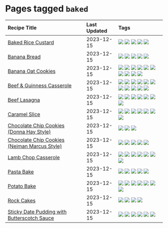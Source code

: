 # Pages tagged `baked`

|Recipe Title|Last Updated|Tags
|:---|:---|:---|
|[Baked Rice Custard](../recipes/bakedricecustard.md)|2023-12-15|[![](https://img.shields.io/badge/tag-baked-f6b493)](../tags/baked.md) [![](https://img.shields.io/badge/tag-dairy-8ce73b)](../tags/dairy.md) [![](https://img.shields.io/badge/tag-dessert-062ab)](../tags/dessert.md) [![](https://img.shields.io/badge/tag-rice-5b6ac0)](../tags/rice.md) [![](https://img.shields.io/badge/tag-vegetarian-3a4f8e)](../tags/vegetarian.md)|
|[Banana Bread](../recipes/bananabread.md)|2023-12-15|[![](https://img.shields.io/badge/tag-baked-f6b493)](../tags/baked.md) [![](https://img.shields.io/badge/tag-dessert-062ab)](../tags/dessert.md) [![](https://img.shields.io/badge/tag-snack-dc62b7)](../tags/snack.md) [![](https://img.shields.io/badge/tag-vegan-acbc2f)](../tags/vegan.md) [![](https://img.shields.io/badge/tag-vegetarian-3a4f8e)](../tags/vegetarian.md)|
|[Banana Oat Cookies](../recipes/bananaoatcookies.md)|2023-12-15|[![](https://img.shields.io/badge/tag-baked-f6b493)](../tags/baked.md) [![](https://img.shields.io/badge/tag-breakfast-94b8ca)](../tags/breakfast.md) [![](https://img.shields.io/badge/tag-chocolate-b7439e)](../tags/chocolate.md) [![](https://img.shields.io/badge/tag-coffee-c6d429)](../tags/coffee.md) [![](https://img.shields.io/badge/tag-dessert-062ab)](../tags/dessert.md) [![](https://img.shields.io/badge/tag-great-3a20e)](../tags/great.md) [![](https://img.shields.io/badge/tag-healthy-d82abc)](../tags/healthy.md) [![](https://img.shields.io/badge/tag-snack-dc62b7)](../tags/snack.md) [![](https://img.shields.io/badge/tag-vegan-acbc2f)](../tags/vegan.md) [![](https://img.shields.io/badge/tag-vegetarian-3a4f8e)](../tags/vegetarian.md)|
|[Beef & Guinness Casserole](../recipes/beefandguinnesscasserole.md)|2023-12-15|[![](https://img.shields.io/badge/tag-amazing-8f457a)](../tags/amazing.md) [![](https://img.shields.io/badge/tag-baked-f6b493)](../tags/baked.md) [![](https://img.shields.io/badge/tag-beef-e5c1d4)](../tags/beef.md) [![](https://img.shields.io/badge/tag-casserole-42963a)](../tags/casserole.md) [![](https://img.shields.io/badge/tag-guinness-f47a18)](../tags/guinness.md) [![](https://img.shields.io/badge/tag-irish-9d5b24)](../tags/irish.md) [![](https://img.shields.io/badge/tag-large_quantity-9acea8)](../tags/large_quantity.md) [![](https://img.shields.io/badge/tag-long_cook_time-99d437)](../tags/long_cook_time.md) [![](https://img.shields.io/badge/tag-long_prep_time-8344b1)](../tags/long_prep_time.md) [![](https://img.shields.io/badge/tag-messy-32f6f2)](../tags/messy.md) [![](https://img.shields.io/badge/tag-tricky-acaf3f)](../tags/tricky.md)|
|[Beef Lasagna](../recipes/beeflasagna.md)|2023-12-15|[![](https://img.shields.io/badge/tag-baked-f6b493)](../tags/baked.md) [![](https://img.shields.io/badge/tag-beef-e5c1d4)](../tags/beef.md) [![](https://img.shields.io/badge/tag-dinner-91514)](../tags/dinner.md) [![](https://img.shields.io/badge/tag-easy-10cdd6)](../tags/easy.md) [![](https://img.shields.io/badge/tag-italian-9fef19)](../tags/italian.md) [![](https://img.shields.io/badge/tag-pasta-427cd)](../tags/pasta.md) [![](https://img.shields.io/badge/tag-stovetop-bb15fd)](../tags/stovetop.md)|
|[Caramel Slice](../recipes/caramelslice.md)|2023-12-15|[![](https://img.shields.io/badge/tag-amazing-8f457a)](../tags/amazing.md) [![](https://img.shields.io/badge/tag-baked-f6b493)](../tags/baked.md) [![](https://img.shields.io/badge/tag-chocolate-b7439e)](../tags/chocolate.md) [![](https://img.shields.io/badge/tag-dairy-8ce73b)](../tags/dairy.md) [![](https://img.shields.io/badge/tag-dessert-062ab)](../tags/dessert.md) [![](https://img.shields.io/badge/tag-long_prep_time-8344b1)](../tags/long_prep_time.md) [![](https://img.shields.io/badge/tag-vegetarian-3a4f8e)](../tags/vegetarian.md)|
|[Chocolate Chip Cookies (Donna Hay Style)](../recipes/chocolatechipcookiesdonnahay.md)|2023-12-15|[![](https://img.shields.io/badge/tag-baked-f6b493)](../tags/baked.md) [![](https://img.shields.io/badge/tag-chocolate-b7439e)](../tags/chocolate.md) [![](https://img.shields.io/badge/tag-dessert-062ab)](../tags/dessert.md)|
|[Chocolate Chip Cookies (Neiman Marcus Style)](../recipes/chocolatechipcookiesneimanmarcus.md)|2023-12-15|[![](https://img.shields.io/badge/tag-amazing-8f457a)](../tags/amazing.md) [![](https://img.shields.io/badge/tag-baked-f6b493)](../tags/baked.md) [![](https://img.shields.io/badge/tag-chocolate-b7439e)](../tags/chocolate.md) [![](https://img.shields.io/badge/tag-coffee-c6d429)](../tags/coffee.md) [![](https://img.shields.io/badge/tag-dessert-062ab)](../tags/dessert.md)|
|[Lamb Chop Casserole](../recipes/lambchopcasserole.md)|2023-12-15|[![](https://img.shields.io/badge/tag-aussie-517a72)](../tags/aussie.md) [![](https://img.shields.io/badge/tag-baked-f6b493)](../tags/baked.md) [![](https://img.shields.io/badge/tag-battered-da139a)](../tags/battered.md) [![](https://img.shields.io/badge/tag-casserole-42963a)](../tags/casserole.md) [![](https://img.shields.io/badge/tag-family-1754e4)](../tags/family.md) [![](https://img.shields.io/badge/tag-fried-208450)](../tags/fried.md) [![](https://img.shields.io/badge/tag-lamb-659a8f)](../tags/lamb.md)|
|[Pasta Bake](../recipes/pastabake.md)|2023-12-15|[![](https://img.shields.io/badge/tag-baked-f6b493)](../tags/baked.md) [![](https://img.shields.io/badge/tag-beef-e5c1d4)](../tags/beef.md) [![](https://img.shields.io/badge/tag-cheesey-13fda6)](../tags/cheesey.md) [![](https://img.shields.io/badge/tag-pasta-427cd)](../tags/pasta.md) [![](https://img.shields.io/badge/tag-sides-95446)](../tags/sides.md)|
|[Potato Bake](../recipes/potatobake.md)|2023-12-15|[![](https://img.shields.io/badge/tag-baked-f6b493)](../tags/baked.md) [![](https://img.shields.io/badge/tag-cheesey-13fda6)](../tags/cheesey.md) [![](https://img.shields.io/badge/tag-dairy-8ce73b)](../tags/dairy.md) [![](https://img.shields.io/badge/tag-potato-ad1215)](../tags/potato.md) [![](https://img.shields.io/badge/tag-savoury-8a534c)](../tags/savoury.md) [![](https://img.shields.io/badge/tag-sides-95446)](../tags/sides.md) [![](https://img.shields.io/badge/tag-vegetarian-3a4f8e)](../tags/vegetarian.md)|
|[Rock Cakes](../recipes/rockcakes.md)|2023-12-15|[![](https://img.shields.io/badge/tag-baked-f6b493)](../tags/baked.md) [![](https://img.shields.io/badge/tag-dessert-062ab)](../tags/dessert.md) [![](https://img.shields.io/badge/tag-family-1754e4)](../tags/family.md) [![](https://img.shields.io/badge/tag-vegetarian-3a4f8e)](../tags/vegetarian.md)|
|[Sticky Date Pudding with Butterscotch Sauce](../recipes/stickydatepuddingwithbutterscotchsauce.md)|2023-12-15|[![](https://img.shields.io/badge/tag-amazing-8f457a)](../tags/amazing.md) [![](https://img.shields.io/badge/tag-baked-f6b493)](../tags/baked.md) [![](https://img.shields.io/badge/tag-british-32c994)](../tags/british.md) [![](https://img.shields.io/badge/tag-dessert-062ab)](../tags/dessert.md) [![](https://img.shields.io/badge/tag-stovetop-bb15fd)](../tags/stovetop.md) [![](https://img.shields.io/badge/tag-vegetarian-3a4f8e)](../tags/vegetarian.md)|